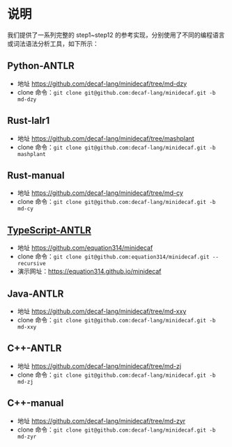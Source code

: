 # 说明

我们提供了一系列完整的 step1~step12 的参考实现，分别使用了不同的编程语言或词法语法分析工具，如下所示：

## Python-ANTLR
* 地址 https://github.com/decaf-lang/minidecaf/tree/md-dzy
* clone 命令：`git clone git@github.com:decaf-lang/minidecaf.git -b md-dzy`

## Rust-lalr1
* 地址 https://github.com/decaf-lang/minidecaf/tree/mashplant
* clone 命令：`git clone git@github.com:decaf-lang/minidecaf.git -b mashplant`

## Rust-manual
* 地址 https://github.com/decaf-lang/minidecaf/tree/md-cy
* clone 命令：`git clone git@github.com:decaf-lang/minidecaf.git -b md-cy`

## [TypeScript-ANTLR](./typescript-jyk.md)
* 地址 https://github.com/equation314/minidecaf
* clone 命令：`git clone git@github.com:equation314/minidecaf.git --recursive`
* 演示网址：https://equation314.github.io/minidecaf

## Java-ANTLR
* 地址 https://github.com/decaf-lang/minidecaf/tree/md-xxy
* clone 命令：`git clone git@github.com:decaf-lang/minidecaf.git -b md-xxy`

## C++-ANTLR
* 地址 https://github.com/decaf-lang/minidecaf/tree/md-zj
* clone 命令：`git clone git@github.com:decaf-lang/minidecaf.git -b md-zj`

## C++-manual
* 地址 https://github.com/decaf-lang/minidecaf/tree/md-zyr
* clone 命令：`git clone git@github.com:decaf-lang/minidecaf.git -b md-zyr`

